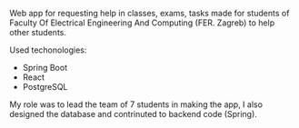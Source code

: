 Web app for requesting help in classes, exams, tasks made for students of Faculty Of Electrical Engineering And Computing (FER. Zagreb) to help other students.

Used techonologies:
  -  Spring Boot
  -  React
  -  PostgreSQL
  
My role was to lead the team of 7 students in making the app, I also designed the database and contrinuted to backend code (Spring).


